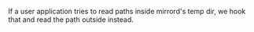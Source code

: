 If a user application tries to read paths inside mirrord's temp dir, we hook that and read the path outside instead.
